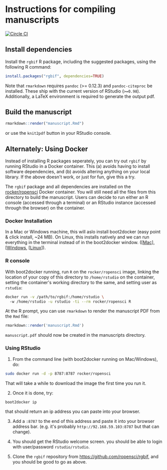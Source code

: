 Instructions for compiling manuscripts
======================================

[![Circle CI](https://circleci.com/gh/ropensci/rgbif.svg?style=svg)](https://circleci.com/gh/ropensci/rgbif)


Install dependencies
--------------------

Install the `rgbif` R package, including the suggested packages, using the following R command:

```r
install.packages("rgbif", dependencies=TRUE)
```

Note that `rmarkdown` requires `pandoc` (>= 0.12.3) and `pandoc-citeproc` be installed. These ship with the current version of RStudio (`>=0.98`). Additionally, a LaTeX environment is required to generate the output pdf. 



Build the manuscript
--------------------


```r
rmarkdown::render("manuscript.Rmd")
```

or use the `knit2pdf` button in your RStudio console. 


Alternately: Using Docker
-------------------------

Instead of installing R packages seperately, you can try out `rgbif`
by running RStudio in a Docker container.  This (a) avoids having to install
software dependencies, and (b) avoids altering anything on your local
library. If the above doesn't work, or just for fun, give this a try.

The `rgbif` package and all dependencies are installed on the [rocker/ropensci](http://registry.hub.docker.com/u/rocker/ropensci) Docker container.  You will still need all the files from this directory to build the manuscript. Users can decide to run either an R console (accessed through a terminal) 
or an RStudio instance (accessed through the browser) on the container. 


### Docker Installation

In a Mac or Windows machine, this will aslo install boot2docker
(easy point & click install, ~24 MB). On Linux, this installs
natively and we can run everything in the terminal instead of in
the boot2docker window.
([[Mac](https://docs.docker.com/installation/mac/)],
[[Windows](https://docs.docker.com/installation/windows/),
[[Linux](https://docs.docker.com/installation)]).

### R console

With boot2docker running, run `R` on the `rocker/ropensci` image,
linking the location of your copy of this directory to
`/home/rstudio` on the container, setting the container's
working directory to the same, and setting user as `rstudio`:

```bash
docker run -v /path/to/rgbif:/home/rstudio \ 
  -w /home/rstudio -u rstudio -ti --rm rocker/ropensci R
```

At the R prompt, you can use `rmarkdown` to render the manuscript PDF from the `Rmd` file:

```r
rmarkdown::render('manuscript.Rmd')
```

`manuscript.pdf` should now be created in the manuscripts directory.  

### Using RStudio

1) From the command line (with boot2docker running on Mac/Windows), do:

```bash
sudo docker run -d -p 8787:8787 rocker/ropensci
```

That will take a while to download the image the first time you run it.

2) Once it is done, try:

```bash
boot2docker ip
```

that should return an ip address you can paste into your browser.

3) Add a `:8787` to the end of this address and paste it into your
browser address bar. (e.g. it's probably `http://92.168.59.103:8787`
but that can change).

4) You should get the RStudio welcome screen.  you should be able to
login with user/password `rstudio/rstudio`.

5) Clone the `rgbif` repository from https://github.com/ropensci/rgbif, and you should be good to go as above.  
